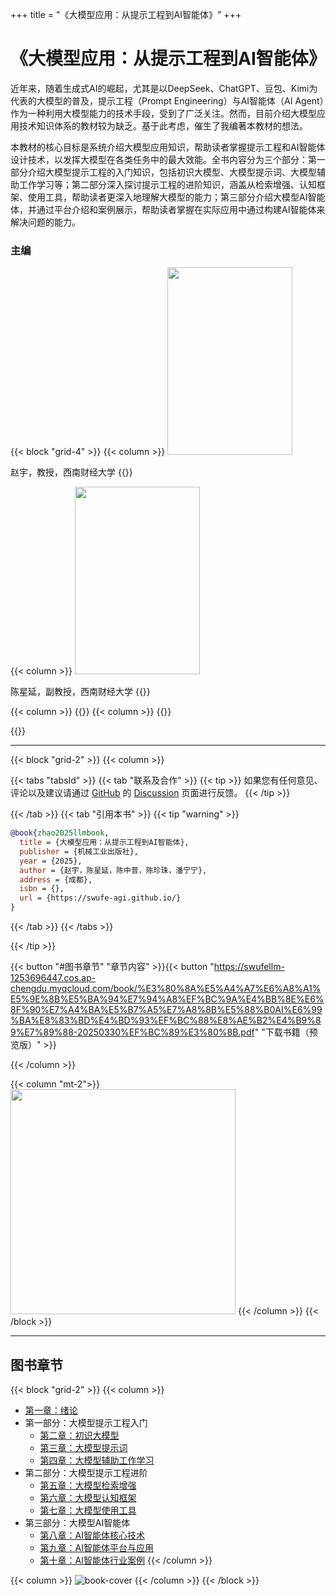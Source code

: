 +++
title = "《大模型应用：从提示工程到AI智能体》"
+++

# 《大模型应用：从提示工程到AI智能体》

近年来，随着生成式AI的崛起，尤其是以DeepSeek、ChatGPT、豆包、Kimi为代表的大模型的普及，提示工程（Prompt Engineering）与AI智能体（AI Agent）作为一种利用大模型能力的技术手段，受到了广泛关注。然而，目前介绍大模型应用技术知识体系的教材较为缺乏。基于此考虑，催生了我编著本教材的想法。

本教材的核心目标是系统介绍大模型应用知识，帮助读者掌握提示工程和AI智能体设计技术，以发挥大模型在各类任务中的最大效能。全书内容分为三个部分：第一部分介绍大模型提示工程的入门知识，包括初识大模型、大模型提示词、大模型辅助工作学习等；第二部分深入探讨提示工程的进阶知识，涵盖从检索增强、认知框架、使用工具，帮助读者更深入地理解大模型的能力；第三部分介绍大模型AI智能体，并通过平台介绍和案例展示，帮助读者掌握在实际应用中通过构建AI智能体来解决问题的能力。

### 主编

{{< block "grid-4" >}}
{{< column >}}
<img src="/images/zhao.jpg" width="200" height="300"/>

赵宇，教授，西南财经大学
{{</column>}}

{{< column >}}
<img src="/images/cxy.jpg" width="200" height="300" />

陈星延，副教授，西南财经大学
{{</column>}}

{{< column >}}
{{</column>}}
{{< column >}}
{{</column>}}

{{</block>}}

---

{{< block "grid-2" >}}
{{< column >}}

{{< tabs "tabsId" >}}
{{< tab "联系及合作" >}}
{{< tip >}}
如果您有任何意见、评论以及建议请通过 [GitHub](https://github.com/swufe-agi/NLP-book) 的 [Discussion](https://github.com/swufe-agi/NLP-book/discussions) 页面进行反馈。
{{< /tip >}}

{{< /tab >}}
{{< tab "引用本书" >}}
{{< tip "warning" >}}

```bibtex
@book{zhao2025llmbook,
  title = {大模型应用：从提示工程到AI智能体},
  publisher = {机械工业出版社},
  year = {2025},
  author = {赵宇，陈星延，陈中普，陈珍珠，潘宁宁},
  address = {成都},
  isbn = {},
  url = {https://swufe-agi.github.io/}
}
```

{{< /tab >}}
{{< /tabs >}}

{{< /tip >}}


{{< button "#图书章节" "章节内容" >}}{{< button "https://swufellm-1253696447.cos.ap-chengdu.myqcloud.com/book/%E3%80%8A%E5%A4%A7%E6%A8%A1%E5%9E%8B%E5%BA%94%E7%94%A8%EF%BC%9A%E4%BB%8E%E6%8F%90%E7%A4%BA%E5%B7%A5%E7%A8%8B%E5%88%B0AI%E6%99%BA%E8%83%BD%E4%BD%93%EF%BC%88%E8%AE%B2%E4%B9%89%E7%89%88-20250330%EF%BC%89%E3%80%8B.pdf" "下载书籍（预览版）" >}}

{{< /column >}}

{{< column "mt-2">}}
<img src="/images/qq-group-llm.jpg" width="360" />
{{< /column >}}
{{< /block >}}

---

## 图书章节

{{< block "grid-2" >}}
{{< column >}}

- [第一章：绪论](https://swufellm-1253696447.cos.ap-chengdu.myqcloud.com/chapter-01.pptx) <a href="https://swufellm-1253696447.cos.ap-chengdu.myqcloud.com/chapter-01.pptx"><span style="color: Tomato"><i class="fa-solid fa-file-pdf"></i></span></a> <a href="https://swufellm-1253696447.cos.ap-chengdu.myqcloud.com/chapter-01.pptx"><span style="color: Tomato"><i class="fa-solid fa-file-powerpoint"></i></span></a>
- 第一部分：大模型提示工程入门
  - [第二章：初识大模型](https://swufellm-1253696447.cos.ap-chengdu.myqcloud.com/chapter-02.pptx) <a href="https://swufellm-1253696447.cos.ap-chengdu.myqcloud.com/chapter-02.pptx"><span style="color: Tomato"><i class="fa-solid fa-file-pdf"></i></span></a> <a href="https://swufellm-1253696447.cos.ap-chengdu.myqcloud.com/chapter-02.pptx"><span style="color: Tomato"><i class="fa-solid fa-file-powerpoint"></i></span></a>
  - [第三章：大模型提示词](https://swufellm-1253696447.cos.ap-chengdu.myqcloud.com/chapter-03.pptx) <a href="https://swufellm-1253696447.cos.ap-chengdu.myqcloud.com/chapter-03.pptx"><span style="color: Tomato"><i class="fa-solid fa-file-pdf"></i></span></a> <a href="https://swufellm-1253696447.cos.ap-chengdu.myqcloud.com/chapter-03.pptx"><span style="color: Tomato"><i class="fa-solid fa-file-powerpoint"></i></span></a>
  - [第四章：大模型辅助工作学习](https://swufellm-1253696447.cos.ap-chengdu.myqcloud.com/chapter-04.pptx) <a href="https://swufellm-1253696447.cos.ap-chengdu.myqcloud.com/chapter-04.pptx"><span style="color: Tomato"><i class="fa-solid fa-file-pdf"></i></span></a> <a href="https://swufellm-1253696447.cos.ap-chengdu.myqcloud.com/chapter-04.pptx"><span style="color: Tomato"><i class="fa-solid fa-file-powerpoint"></i></span></a>
- 第二部分：大模型提示工程进阶
  - [第五章：大模型检索增强](https://swufellm-1253696447.cos.ap-chengdu.myqcloud.com/chapter-05.pptx) <a href="https://swufellm-1253696447.cos.ap-chengdu.myqcloud.com/chapter-05.pptx"><span style="color: Tomato"><i class="fa-solid fa-file-pdf"></i></span></a> <a href="https://swufellm-1253696447.cos.ap-chengdu.myqcloud.com/chapter-05.pptx"><span style="color: Tomato"><i class="fa-solid fa-file-powerpoint"></i></span></a>
  - [第六章：大模型认知框架](https://swufellm-1253696447.cos.ap-chengdu.myqcloud.com/chapter-06.pptx) <a href="https://swufellm-1253696447.cos.ap-chengdu.myqcloud.com/chapter-06.pptx"><span style="color: Tomato"><i class="fa-solid fa-file-pdf"></i></span></a> <a href="https://swufellm-1253696447.cos.ap-chengdu.myqcloud.com/chapter-06.pptx"><span style="color: Tomato"><i class="fa-solid fa-file-powerpoint"></i></span></a>
  - [第七章：大模型使用工具](https://swufellm-1253696447.cos.ap-chengdu.myqcloud.com/chapter-07.pptx) <a href="https://swufellm-1253696447.cos.ap-chengdu.myqcloud.com/chapter-07.pptx"><span style="color: Tomato"><i class="fa-solid fa-file-pdf"></i></span></a> <a href="https://swufellm-1253696447.cos.ap-chengdu.myqcloud.com/chapter-07.pptx"><span style="color: Tomato"><i class="fa-solid fa-file-powerpoint"></i></span></a>
- 第三部分：大模型AI智能体
  - [第八章：AI智能体核心技术](https://swufellm-1253696447.cos.ap-chengdu.myqcloud.com/chapter-08.pptx) <a href="https://swufellm-1253696447.cos.ap-chengdu.myqcloud.com/chapter-08.pptx"><span style="color: Tomato"><i class="fa-solid fa-file-pdf"></i></span></a> <a href="https://swufellm-1253696447.cos.ap-chengdu.myqcloud.com/chapter-08.pptx"><span style="color: Tomato"><i class="fa-solid fa-file-powerpoint"></i></span></a>
  - [第九章：AI智能体平台与应用](https://swufellm-1253696447.cos.ap-chengdu.myqcloud.com/chapter-09.pptx) <a href="https://swufellm-1253696447.cos.ap-chengdu.myqcloud.com/chapter-09.pptx"><span style="color: Tomato"><i class="fa-solid fa-file-pdf"></i></span></a> <a href="https://swufellm-1253696447.cos.ap-chengdu.myqcloud.com/chapter-09.pptx"><span style="color: Tomato"><i class="fa-solid fa-file-powerpoint"></i></span></a>
  - [第十章：AI智能体行业案例](https://swufellm-1253696447.cos.ap-chengdu.myqcloud.com/chapter-10.pptx) <a href="https://swufellm-1253696447.cos.ap-chengdu.myqcloud.com/chapter-10.pptx"><span style="color: Tomato"><i class="fa-solid fa-file-pdf"></i></span></a> <a href="https://swufellm-1253696447.cos.ap-chengdu.myqcloud.com/chapter-10.pptx"><span style="color: Tomato"><i class="fa-solid fa-file-powerpoint"></i></span></a>
    {{< /column >}}

{{< column >}}
![book-cover](/images/3D-book-cover-llm.png)
{{< /column >}}
{{< /block >}}
